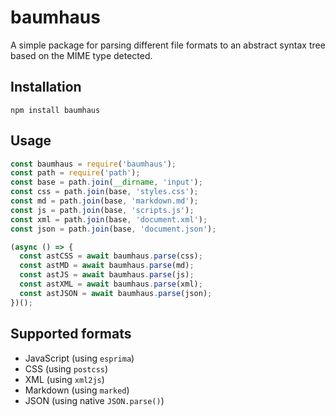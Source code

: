 # baumhaus

A simple package for parsing different file formats to an abstract syntax tree based on the MIME type detected. 

## Installation

`npm install baumhaus`

## Usage

```javascript
const baumhaus = require('baumhaus');
const path = require('path');
const base = path.join(__dirname, 'input');
const css = path.join(base, 'styles.css');
const md = path.join(base, 'markdown.md');
const js = path.join(base, 'scripts.js');
const xml = path.join(base, 'document.xml');
const json = path.join(base, 'document.json');

(async () => {
  const astCSS = await baumhaus.parse(css);
  const astMD = await baumhaus.parse(md);
  const astJS = await baumhaus.parse(js);
  const astXML = await baumhaus.parse(xml);
  const astJSON = await baumhaus.parse(json);
})();
```

## Supported formats

* JavaScript (using `esprima`)
* CSS (using `postcss`)
* XML (using `xml2js`)
* Markdown (using `marked`)
* JSON (using native `JSON.parse()`)
